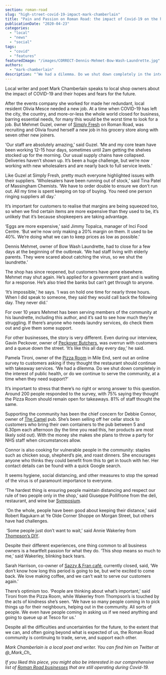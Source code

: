 ```yaml
---
section: roman-road
slug: "high-street-covid-19-impact-mark-chamberlain"
title: "Pain and Passion on Roman Road: the impact of Covid-19 on the high street"
publicationDate: "2020-04-23"
categories: 
  - "local"
  - "news"
  - "social"
tags: 
  - "covid"
  - "features"
featuredImage: "/images/CORRECT-Dennis-Mehmet-Bow-Wash-Laundrette.jpg"
authors: 
  - "mark-chamberlain"
description: "‘We had a dilemma. Do we shut down completely in the interest of public health, or do we continue to serve the community, at a time when they need support?’"
---
```


Local writer and poet Mark Chamberlain speaks to local shop owners about the impact of COVID-19 and their hopes and fears for the future.

After the events company she worked for made her redundant, local resident Olivia Mesce needed a new job. At a time when COVID-19 has left the city, the country, and more-or-less the whole world closed for business, barring essential needs, for many this would be the worst time to look for a job. But Mehmet Guzel, owner of [Simply Fresh](https://romanroadlondon.com/simply-fresh-globe-town-mehmet-guzel-interview/) on Roman Road, was recruiting and Olivia found herself a new job in his grocery store along with seven other new joiners.

‘Our staff are absolutely amazing,’ said Guzel. ‘Me and my core team have been working 12-15 hour days, sometimes until 2am getting the shelves stocked up for the morning. Our usual supply chains have collapsed. Deliveries haven’t shown up. It’s been a huge challenge, but we’re now working with new wholesalers and are nearly back to full service levels.’

Like Guzel at Simply Fresh, pretty much everyone highlighted issues with their suppliers. ‘Wholesalers have been running out of stock,’ said Tina Patel of Massingham Chemists. ‘We have to order double to ensure we don’t run out. All my time is spent keeping on top of buying. You need one person ringing suppliers all day.’

It’s important for customers to realise that margins are being squeezed too, so when we find certain items are more expensive than they used to be, it’s unlikely that it’s because shopkeepers are taking advantage.

‘Eggs are more expensive,’ said Jimmy Topalca, manager of Inci Food Centre. ‘But we’re now only making a 20% margin on them. It used to be 40%. We’re doing what we can to keep prices as low as possible.’

Dennis Mehmet, owner of Bow Wash Laundrette, had to close for a few days at the beginning of the outbreak. ‘We had staff living with elderly parents. They were scared about catching the virus, so we shut the laundrette.’ 

The shop has since reopened, but customers have gone elsewhere. Mehmet may shut again. He’s applied for a government grant and is waiting for a response. He’s also tried the banks but can’t get through to anyone. 

‘It’s impossible,’ he says. ‘I was on hold one time for nearly three hours. When I did speak to someone, they said they would call back the following day. They never did.’

For over 10 years Mehmet has been serving members of the community at his laundrette, including this author, and it’s sad to see how much they’re struggling. If there’s anyone who needs laundry services, do check them out and give them some support. 

For other businesses, the story is very different. Even during our interview, Gavin Peckover, owner of [Peckover Butchers](https://romanroadlondon.com/peckover-butchers-roman-road-interview/), was overrun with customers and a queue down the street. ‘It’s like this all day every day,’ he said. 

Pamela Tironi, owner of the [Pizza Room](https://romanroadlondon.com/mile-end-the-pizza-room-vegan-food-review/) in Mile End, sent out an online survey to customers asking if they thought the restaurant should continue with takeaway services. ‘We had a dilemma. Do we shut down completely in the interest of public health, or do we continue to serve the community, at a time when they need support?’

It’s important to stress that there’s no right or wrong answer to this question. Around 200 people responded to the survey, with 75% saying they thought the Pizza Room should remain open for takeaways. 81% of staff thought the same.  

Supporting the community has been the chief concern for Debbie Connor, owner of [The Camel](https://romanroadlondon.com/best-local-pubs/) pub. She’s been selling off her cellar stock to customers who bring their own containers to the pub between 5 and 6.30pm each afternoon (by the time you read this, her products are most likely sold out). With the money she makes she plans to throw a party for NHS staff when circumstances allow. 

Connor is also cooking for vulnerable people in the community: staples such as chicken soup, shepherd’s pie, and roast dinners. She encourages anyone who thinks they could benefit from this to get in touch with her. Her contact details can be found with a quick Google search.

It seems hygiene, social distancing, and other measures to stop the spread of the virus is of paramount importance to everyone. 

‘The hardest thing is ensuring people maintain distancing and respect our rule of two people only in the shop,’ said Giuseppe Pollifrone from the deli, restaurant, and wine bar [Symposium](https://romanroadlondon.com/symposium-italian-restaurant-giuseppe-pollifrone-interview/).

 ‘On the whole, people have been good about keeping their distance,’ said Robert Ragukarn at Ye Olde Corner Shoppe on Morgan Street, but others have had challenges.

 ‘Some people just don’t want to wait,’ said Annie Wakerley from [Thompson’s DIY](https://romanroadlondon.com/thompsons-diy-store-bow/).

Despite their different experiences, one thing common to all business owners is a heartfelt passion for what they do. ‘This shop means so much to me,’ said Wakerley, blinking back tears. 

Sarah Harrison, co-owner of [Sazzy & Fran café](https://romanroadlondon.com/new-sazzy-and-fran-vegan-cafe/), currently closed, said, ‘We don’t know how long this period is going to be, but we’re excited to come back. We love making coffee, and we can’t wait to serve our customers again.’

There’s optimism too. ‘People are thinking about what’s important,’ said Tironi from the Pizza Room, while Wakerley from Thompson’s is touched by the acts of kindness she’s seen. ‘We have so many people coming in to pick things up for their neighbours, helping out in the community. All sorts of people. We even have people coming in asking us if we need anything and going to queue up at Tesco for us.’ 

Despite all the difficulties and uncertainties for the future, to the extent that we can, and often going beyond what is expected of us, the Roman Road community is continuing to trade, serve, and support each other.

_Mark Chamberlain is a local poet and writer. You can find him on Twitter at @\_Mark\_Ch\__

_If you liked this piece, you might also be interested in our comprehensive list of [Roman Road businesses](https://romanroadlondon.com/shops-open-for-business/) that are still operating during Covid-19._
